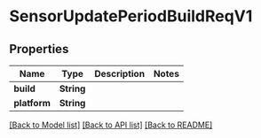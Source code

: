 # SensorUpdatePeriodBuildReqV1

## Properties

Name | Type | Description | Notes
------------ | ------------- | ------------- | -------------
**build** | **String** |  |
**platform** | **String** |  |

[[Back to Model list]](../README.md#documentation-for-models) [[Back to API list]](../README.md#documentation-for-api-endpoints) [[Back to README]](../README.md)
